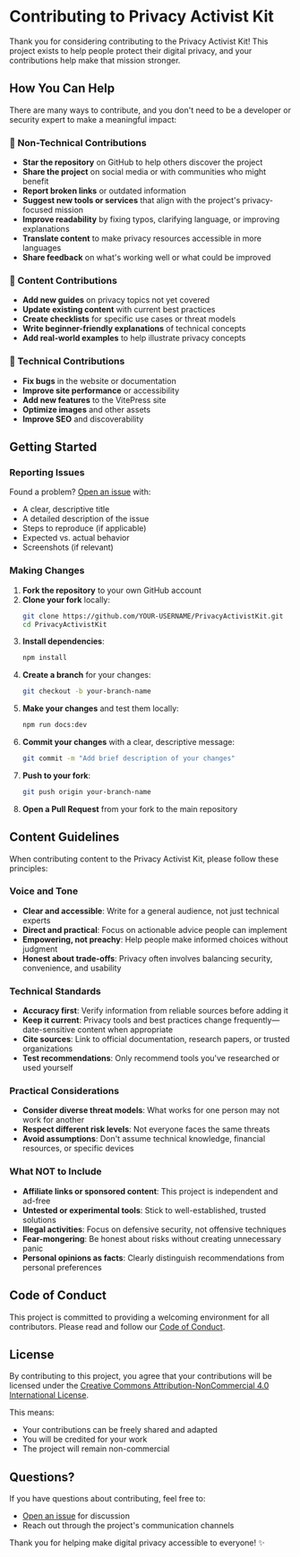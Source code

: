 # Contributing to Privacy Activist Kit

Thank you for considering contributing to the Privacy Activist Kit! This project exists to help people protect their digital privacy, and your contributions help make that mission stronger.

## How You Can Help

There are many ways to contribute, and you don't need to be a developer or security expert to make a meaningful impact:

### 🌟 Non-Technical Contributions

- **Star the repository** on GitHub to help others discover the project
- **Share the project** on social media or with communities who might benefit
- **Report broken links** or outdated information
- **Suggest new tools or services** that align with the project's privacy-focused mission
- **Improve readability** by fixing typos, clarifying language, or improving explanations
- **Translate content** to make privacy resources accessible in more languages
- **Share feedback** on what's working well or what could be improved

### 📝 Content Contributions

- **Add new guides** on privacy topics not yet covered
- **Update existing content** with current best practices
- **Create checklists** for specific use cases or threat models
- **Write beginner-friendly explanations** of technical concepts
- **Add real-world examples** to help illustrate privacy concepts

### 🔧 Technical Contributions

- **Fix bugs** in the website or documentation
- **Improve site performance** or accessibility
- **Add new features** to the VitePress site
- **Optimize images** and other assets
- **Improve SEO** and discoverability

## Getting Started

### Reporting Issues

Found a problem? [Open an issue](https://github.com/Turtlecute33/PrivacyActivistKit/issues) with:

- A clear, descriptive title
- A detailed description of the issue
- Steps to reproduce (if applicable)
- Expected vs. actual behavior
- Screenshots (if relevant)

### Making Changes

1. **Fork the repository** to your own GitHub account
2. **Clone your fork** locally:
   ```bash
   git clone https://github.com/YOUR-USERNAME/PrivacyActivistKit.git
   cd PrivacyActivistKit
   ```
3. **Install dependencies**:
   ```bash
   npm install
   ```
4. **Create a branch** for your changes:
   ```bash
   git checkout -b your-branch-name
   ```
5. **Make your changes** and test them locally:
   ```bash
   npm run docs:dev
   ```
6. **Commit your changes** with a clear, descriptive message:
   ```bash
   git commit -m "Add brief description of your changes"
   ```
7. **Push to your fork**:
   ```bash
   git push origin your-branch-name
   ```
8. **Open a Pull Request** from your fork to the main repository

## Content Guidelines

When contributing content to the Privacy Activist Kit, please follow these principles:

### Voice and Tone

- **Clear and accessible**: Write for a general audience, not just technical experts
- **Direct and practical**: Focus on actionable advice people can implement
- **Empowering, not preachy**: Help people make informed choices without judgment
- **Honest about trade-offs**: Privacy often involves balancing security, convenience, and usability

### Technical Standards

- **Accuracy first**: Verify information from reliable sources before adding it
- **Keep it current**: Privacy tools and best practices change frequently—date-sensitive content when appropriate
- **Cite sources**: Link to official documentation, research papers, or trusted organizations
- **Test recommendations**: Only recommend tools you've researched or used yourself

### Practical Considerations

- **Consider diverse threat models**: What works for one person may not work for another
- **Respect different risk levels**: Not everyone faces the same threats
- **Avoid assumptions**: Don't assume technical knowledge, financial resources, or specific devices

### What NOT to Include

- **Affiliate links or sponsored content**: This project is independent and ad-free
- **Untested or experimental tools**: Stick to well-established, trusted solutions
- **Illegal activities**: Focus on defensive security, not offensive techniques
- **Fear-mongering**: Be honest about risks without creating unnecessary panic
- **Personal opinions as facts**: Clearly distinguish recommendations from personal preferences

## Code of Conduct

This project is committed to providing a welcoming environment for all contributors. Please read and follow our [Code of Conduct](CODE_OF_CONDUCT.md).

## License

By contributing to this project, you agree that your contributions will be licensed under the [Creative Commons Attribution-NonCommercial 4.0 International License](LICENSE).

This means:
- Your contributions can be freely shared and adapted
- You will be credited for your work
- The project will remain non-commercial

## Questions?

If you have questions about contributing, feel free to:
- [Open an issue](https://github.com/Turtlecute33/PrivacyActivistKit/issues) for discussion
- Reach out through the project's communication channels

Thank you for helping make digital privacy accessible to everyone! ✨
